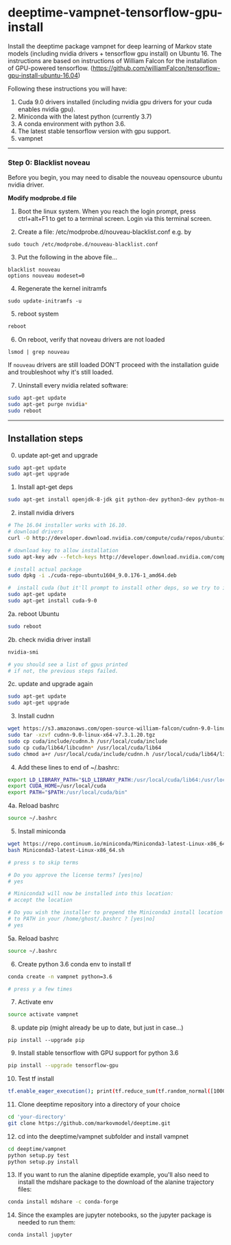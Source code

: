 # deeptime-vampnet-tensorflow-gpu-install
Install the deeptime package vampnet for deep learning of Markov state models (including nvidia drivers + tensorflow gpu install) on Ubuntu 16.
The instructions are based on instructions of William Falcon for the installation of GPU-powered tensorflow.
(https://github.com/williamFalcon/tensorflow-gpu-install-ubuntu-16.04)

Following these instructions you will have:

1. Cuda 9.0 drivers installed (including nvidia gpu drivers for your cuda enables nvidia gpu).
2. Miniconda with the latest python (currently 3.7)
3. A conda environment with python 3.6.    
4. The latest stable tensorflow version with gpu support.
5. vampnet

---   
### Step 0: Blacklist noveau     
Before you begin, you may need to disable the nouveau opensource ubuntu nvidia driver.

**Modify modprobe.d file**
1. Boot the linux system. When you reach the login prompt, press ctrl+alt+F1 to get to a terminal screen. Login via this terminal screen.

2. Create a file: /etc/modprobe.d/nouveau-blacklist.conf e.g. by 
```
sudo touch /etc/modprobe.d/nouveau-blacklist.conf
```
3.  Put the following in the above file...
```
blacklist nouveau
options nouveau modeset=0
```
4. Regenerate the kernel initramfs
```
sudo update-initramfs -u
```
5. reboot system   
```bash
reboot
```   
    
6. On reboot, verify that noveau drivers are not loaded   
```
lsmod | grep nouveau
```

If `nouveau` drivers are still loaded DON'T proceed with the installation guide and troubleshoot why it's still loaded.    
 
7. Uninstall every nvidia related software:   
```bash 
sudo apt-get update
sudo apt-get purge nvidia*  
sudo reboot   
```   

---   
## Installation steps     


0. update apt-get and upgrade  
``` bash 
sudo apt-get update
sudo apt-get upgrade
```
   
1. Install apt-get deps  
``` bash
sudo apt-get install openjdk-8-jdk git python-dev python3-dev python-numpy python3-numpy build-essential python-pip python3-pip python-virtualenv swig python-wheel libcurl3-dev curl   
```

2. install nvidia drivers 
``` bash
# The 16.04 installer works with 16.10.
# download drivers
curl -O http://developer.download.nvidia.com/compute/cuda/repos/ubuntu1604/x86_64/cuda-repo-ubuntu1604_9.0.176-1_amd64.deb

# download key to allow installation
sudo apt-key adv --fetch-keys http://developer.download.nvidia.com/compute/cuda/repos/ubuntu1604/x86_64/7fa2af80.pub

# install actual package
sudo dpkg -i ./cuda-repo-ubuntu1604_9.0.176-1_amd64.deb

#  install cuda (but it'll prompt to install other deps, so we try to install twice with a dep update in between)
sudo apt-get update
sudo apt-get install cuda-9-0   
```    

2a. reboot Ubuntu
``` bash
sudo reboot
```    

2b. check nvidia driver install 
``` bash
nvidia-smi   

# you should see a list of gpus printed    
# if not, the previous steps failed.   
``` 

2c. update and upgrade again
``` bash 
sudo apt-get update
sudo apt-get upgrade
```

3. Install cudnn 

``` bash
wget https://s3.amazonaws.com/open-source-william-falcon/cudnn-9.0-linux-x64-v7.3.1.20.tgz
sudo tar -xzvf cudnn-9.0-linux-x64-v7.3.1.20.tgz
sudo cp cuda/include/cudnn.h /usr/local/cuda/include
sudo cp cuda/lib64/libcudnn* /usr/local/cuda/lib64
sudo chmod a+r /usr/local/cuda/include/cudnn.h /usr/local/cuda/lib64/libcudnn*
```    

4. Add these lines to end of ~/.bashrc:   
``` bash
export LD_LIBRARY_PATH="$LD_LIBRARY_PATH:/usr/local/cuda/lib64:/usr/local/cuda/extras/CUPTI/lib64"
export CUDA_HOME=/usr/local/cuda
export PATH="$PATH:/usr/local/cuda/bin"
```   

4a. Reload bashrc     
``` bash 
source ~/.bashrc
```   

5. Install miniconda   
``` bash
wget https://repo.continuum.io/miniconda/Miniconda3-latest-Linux-x86_64.sh
bash Miniconda3-latest-Linux-x86_64.sh   

# press s to skip terms   

# Do you approve the license terms? [yes|no]
# yes

# Miniconda3 will now be installed into this location:
# accept the location

# Do you wish the installer to prepend the Miniconda3 install location
# to PATH in your /home/ghost/.bashrc ? [yes|no]
# yes    

```   

5a. Reload bashrc     
``` bash 
source ~/.bashrc
```   

6. Create python 3.6 conda env to install tf   
``` bash
conda create -n vampnet python=3.6

# press y a few times 
```   

7. Activate env   
``` bash
source activate vampnet  
```

8. update pip (might already be up to date, but just in case...)
```
pip install --upgrade pip
```

9. Install stable tensorflow with GPU support for python 3.6    
``` bash
pip install --upgrade tensorflow-gpu
``` 

10. Test tf install   

``` bash
tf.enable_eager_execution(); print(tf.reduce_sum(tf.random_normal([1000, 1000])))"
```

11. Clone deeptime repository into a directory of your choice
``` bash
cd 'your-directory'
git clone https://github.com/markovmodel/deeptime.git
```

12. cd into the deeptime/vampnet subfolder and install vampnet
``` bash
cd deeptime/vampnet
python setup.py test
python setup.py install
```

13. If you want to run the alanine dipeptide example, you'll also need to install the mdshare package to the download of the alanine trajectory files:
``` bash
conda install mdshare -c conda-forge
```

14. Since the examples are jupyter notebooks, so the jupyter package is needed to run them:
``` bash
conda install jupyter
```
